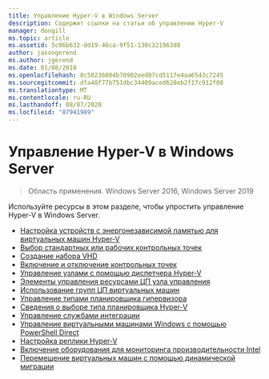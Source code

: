 ```yaml
---
title: Управление Hyper-V в Windows Server
description: Содержит ссылки на статьи об управлении Hyper-V
manager: dongill
ms.topic: article
ms.assetid: 5c06b632-dd19-46ca-9f51-130c321963d8
author: jasongerend
ms.author: jgerend
ms.date: 01/08/2018
ms.openlocfilehash: 8c58236004b78902eed07cd5117e4aa6543c7245
ms.sourcegitcommit: dfa48f77b751dbc34409aced628eb2f17c912f08
ms.translationtype: MT
ms.contentlocale: ru-RU
ms.lasthandoff: 08/07/2020
ms.locfileid: "87941989"
---
```

# <a name="manage-hyper-v-on-windows-server"></a>Управление Hyper-V в Windows Server

>Область применения. Windows Server 2016, Windows Server 2019

Используйте ресурсы в этом разделе, чтобы упростить управление Hyper-V в Windows Server.

- [Настройка устройств с энергонезависимой памятью для виртуальных машин Hyper-V](persistent-memory-cmdlets.md)
- [Выбор стандартных или рабочих контрольных точек](Choose-between-standard-or-production-checkpoints-in-Hyper-V.md)
- [Создание набора VHD](Create-VHDSet-file.md)
- [Включение и отключение контрольных точек](Enable-or-disable-checkpoints-in-Hyper-V.md)
- [Управление узлами с помощью диспетчера Hyper-V](Remotely-manage-Hyper-V-hosts.md)
- [Элементы управления ресурсами ЦП узла управления](manage-hyper-v-minroot-2016.md)
- [Использование групп ЦП виртуальных машин](manage-hyper-v-cpugroups.md)
- [Управление типами планировщика гипервизора](manage-hyper-v-scheduler-types.md)
- [Сведения о выборе типа планировщика Hyper-V](about-hyper-v-scheduler-type-selection.md)
- [Управление службами интеграции](Manage-Hyper-V-integration-services.md)
- [Управление виртуальными машинами Windows с помощью PowerShell Direct](Manage-Windows-virtual-machines-with-powershell-direct.md)
- [Настройка реплики Hyper-V](Set-up-Hyper-V-Replica.md)
- [Включение оборудования для мониторинга производительности Intel](Performance-Monitoring-Hardware.md)
- [Перемещение виртуальных машин с помощью динамической миграции](Live-migration-overview.md)
